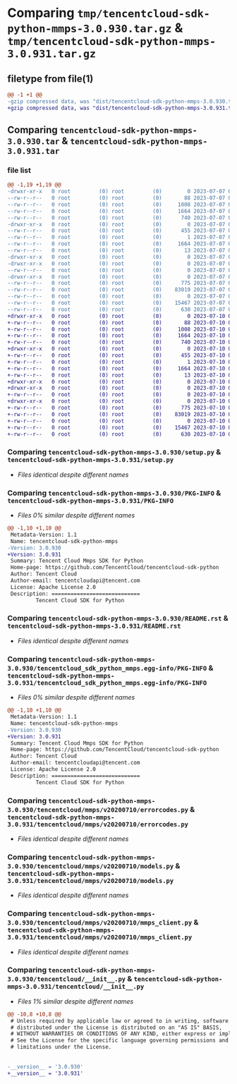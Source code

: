 # Comparing `tmp/tencentcloud-sdk-python-mmps-3.0.930.tar.gz` & `tmp/tencentcloud-sdk-python-mmps-3.0.931.tar.gz`

## filetype from file(1)

```diff
@@ -1 +1 @@
-gzip compressed data, was "dist/tencentcloud-sdk-python-mmps-3.0.930.tar", last modified: Fri Jul  7 00:27:41 2023, max compression
+gzip compressed data, was "dist/tencentcloud-sdk-python-mmps-3.0.931.tar", last modified: Mon Jul 10 00:44:12 2023, max compression
```

## Comparing `tencentcloud-sdk-python-mmps-3.0.930.tar` & `tencentcloud-sdk-python-mmps-3.0.931.tar`

### file list

```diff
@@ -1,19 +1,19 @@
-drwxr-xr-x   0 root         (0) root         (0)        0 2023-07-07 00:27:41.000000 tencentcloud-sdk-python-mmps-3.0.930/
--rw-r--r--   0 root         (0) root         (0)       88 2023-07-07 00:27:41.000000 tencentcloud-sdk-python-mmps-3.0.930/setup.cfg
--rw-r--r--   0 root         (0) root         (0)     1008 2023-07-07 00:27:41.000000 tencentcloud-sdk-python-mmps-3.0.930/setup.py
--rw-r--r--   0 root         (0) root         (0)     1664 2023-07-07 00:27:41.000000 tencentcloud-sdk-python-mmps-3.0.930/PKG-INFO
--rw-r--r--   0 root         (0) root         (0)      740 2023-07-07 00:27:41.000000 tencentcloud-sdk-python-mmps-3.0.930/README.rst
-drwxr-xr-x   0 root         (0) root         (0)        0 2023-07-07 00:27:41.000000 tencentcloud-sdk-python-mmps-3.0.930/tencentcloud_sdk_python_mmps.egg-info/
--rw-r--r--   0 root         (0) root         (0)      455 2023-07-07 00:27:41.000000 tencentcloud-sdk-python-mmps-3.0.930/tencentcloud_sdk_python_mmps.egg-info/SOURCES.txt
--rw-r--r--   0 root         (0) root         (0)        1 2023-07-07 00:27:41.000000 tencentcloud-sdk-python-mmps-3.0.930/tencentcloud_sdk_python_mmps.egg-info/dependency_links.txt
--rw-r--r--   0 root         (0) root         (0)     1664 2023-07-07 00:27:41.000000 tencentcloud-sdk-python-mmps-3.0.930/tencentcloud_sdk_python_mmps.egg-info/PKG-INFO
--rw-r--r--   0 root         (0) root         (0)       13 2023-07-07 00:27:41.000000 tencentcloud-sdk-python-mmps-3.0.930/tencentcloud_sdk_python_mmps.egg-info/top_level.txt
-drwxr-xr-x   0 root         (0) root         (0)        0 2023-07-07 00:27:41.000000 tencentcloud-sdk-python-mmps-3.0.930/tencentcloud/
-drwxr-xr-x   0 root         (0) root         (0)        0 2023-07-07 00:27:41.000000 tencentcloud-sdk-python-mmps-3.0.930/tencentcloud/mmps/
--rw-r--r--   0 root         (0) root         (0)        0 2023-07-07 00:27:41.000000 tencentcloud-sdk-python-mmps-3.0.930/tencentcloud/mmps/__init__.py
-drwxr-xr-x   0 root         (0) root         (0)        0 2023-07-07 00:27:41.000000 tencentcloud-sdk-python-mmps-3.0.930/tencentcloud/mmps/v20200710/
--rw-r--r--   0 root         (0) root         (0)      775 2023-07-07 00:27:41.000000 tencentcloud-sdk-python-mmps-3.0.930/tencentcloud/mmps/v20200710/errorcodes.py
--rw-r--r--   0 root         (0) root         (0)    83019 2023-07-07 00:27:41.000000 tencentcloud-sdk-python-mmps-3.0.930/tencentcloud/mmps/v20200710/models.py
--rw-r--r--   0 root         (0) root         (0)        0 2023-07-07 00:27:41.000000 tencentcloud-sdk-python-mmps-3.0.930/tencentcloud/mmps/v20200710/__init__.py
--rw-r--r--   0 root         (0) root         (0)    15467 2023-07-07 00:27:41.000000 tencentcloud-sdk-python-mmps-3.0.930/tencentcloud/mmps/v20200710/mmps_client.py
--rw-r--r--   0 root         (0) root         (0)      630 2023-07-07 00:27:41.000000 tencentcloud-sdk-python-mmps-3.0.930/tencentcloud/__init__.py
+drwxr-xr-x   0 root         (0) root         (0)        0 2023-07-10 00:44:12.000000 tencentcloud-sdk-python-mmps-3.0.931/
+-rw-r--r--   0 root         (0) root         (0)       88 2023-07-10 00:44:12.000000 tencentcloud-sdk-python-mmps-3.0.931/setup.cfg
+-rw-r--r--   0 root         (0) root         (0)     1008 2023-07-10 00:44:12.000000 tencentcloud-sdk-python-mmps-3.0.931/setup.py
+-rw-r--r--   0 root         (0) root         (0)     1664 2023-07-10 00:44:12.000000 tencentcloud-sdk-python-mmps-3.0.931/PKG-INFO
+-rw-r--r--   0 root         (0) root         (0)      740 2023-07-10 00:44:12.000000 tencentcloud-sdk-python-mmps-3.0.931/README.rst
+drwxr-xr-x   0 root         (0) root         (0)        0 2023-07-10 00:44:12.000000 tencentcloud-sdk-python-mmps-3.0.931/tencentcloud_sdk_python_mmps.egg-info/
+-rw-r--r--   0 root         (0) root         (0)      455 2023-07-10 00:44:12.000000 tencentcloud-sdk-python-mmps-3.0.931/tencentcloud_sdk_python_mmps.egg-info/SOURCES.txt
+-rw-r--r--   0 root         (0) root         (0)        1 2023-07-10 00:44:12.000000 tencentcloud-sdk-python-mmps-3.0.931/tencentcloud_sdk_python_mmps.egg-info/dependency_links.txt
+-rw-r--r--   0 root         (0) root         (0)     1664 2023-07-10 00:44:12.000000 tencentcloud-sdk-python-mmps-3.0.931/tencentcloud_sdk_python_mmps.egg-info/PKG-INFO
+-rw-r--r--   0 root         (0) root         (0)       13 2023-07-10 00:44:12.000000 tencentcloud-sdk-python-mmps-3.0.931/tencentcloud_sdk_python_mmps.egg-info/top_level.txt
+drwxr-xr-x   0 root         (0) root         (0)        0 2023-07-10 00:44:12.000000 tencentcloud-sdk-python-mmps-3.0.931/tencentcloud/
+drwxr-xr-x   0 root         (0) root         (0)        0 2023-07-10 00:44:12.000000 tencentcloud-sdk-python-mmps-3.0.931/tencentcloud/mmps/
+-rw-r--r--   0 root         (0) root         (0)        0 2023-07-10 00:44:12.000000 tencentcloud-sdk-python-mmps-3.0.931/tencentcloud/mmps/__init__.py
+drwxr-xr-x   0 root         (0) root         (0)        0 2023-07-10 00:44:12.000000 tencentcloud-sdk-python-mmps-3.0.931/tencentcloud/mmps/v20200710/
+-rw-r--r--   0 root         (0) root         (0)      775 2023-07-10 00:44:12.000000 tencentcloud-sdk-python-mmps-3.0.931/tencentcloud/mmps/v20200710/errorcodes.py
+-rw-r--r--   0 root         (0) root         (0)    83019 2023-07-10 00:44:12.000000 tencentcloud-sdk-python-mmps-3.0.931/tencentcloud/mmps/v20200710/models.py
+-rw-r--r--   0 root         (0) root         (0)        0 2023-07-10 00:44:12.000000 tencentcloud-sdk-python-mmps-3.0.931/tencentcloud/mmps/v20200710/__init__.py
+-rw-r--r--   0 root         (0) root         (0)    15467 2023-07-10 00:44:12.000000 tencentcloud-sdk-python-mmps-3.0.931/tencentcloud/mmps/v20200710/mmps_client.py
+-rw-r--r--   0 root         (0) root         (0)      630 2023-07-10 00:44:12.000000 tencentcloud-sdk-python-mmps-3.0.931/tencentcloud/__init__.py
```

### Comparing `tencentcloud-sdk-python-mmps-3.0.930/setup.py` & `tencentcloud-sdk-python-mmps-3.0.931/setup.py`

 * *Files identical despite different names*

### Comparing `tencentcloud-sdk-python-mmps-3.0.930/PKG-INFO` & `tencentcloud-sdk-python-mmps-3.0.931/PKG-INFO`

 * *Files 0% similar despite different names*

```diff
@@ -1,10 +1,10 @@
 Metadata-Version: 1.1
 Name: tencentcloud-sdk-python-mmps
-Version: 3.0.930
+Version: 3.0.931
 Summary: Tencent Cloud Mmps SDK for Python
 Home-page: https://github.com/TencentCloud/tencentcloud-sdk-python
 Author: Tencent Cloud
 Author-email: tencentcloudapi@tencent.com
 License: Apache License 2.0
 Description: ============================
         Tencent Cloud SDK for Python
```

### Comparing `tencentcloud-sdk-python-mmps-3.0.930/README.rst` & `tencentcloud-sdk-python-mmps-3.0.931/README.rst`

 * *Files identical despite different names*

### Comparing `tencentcloud-sdk-python-mmps-3.0.930/tencentcloud_sdk_python_mmps.egg-info/PKG-INFO` & `tencentcloud-sdk-python-mmps-3.0.931/tencentcloud_sdk_python_mmps.egg-info/PKG-INFO`

 * *Files 0% similar despite different names*

```diff
@@ -1,10 +1,10 @@
 Metadata-Version: 1.1
 Name: tencentcloud-sdk-python-mmps
-Version: 3.0.930
+Version: 3.0.931
 Summary: Tencent Cloud Mmps SDK for Python
 Home-page: https://github.com/TencentCloud/tencentcloud-sdk-python
 Author: Tencent Cloud
 Author-email: tencentcloudapi@tencent.com
 License: Apache License 2.0
 Description: ============================
         Tencent Cloud SDK for Python
```

### Comparing `tencentcloud-sdk-python-mmps-3.0.930/tencentcloud/mmps/v20200710/errorcodes.py` & `tencentcloud-sdk-python-mmps-3.0.931/tencentcloud/mmps/v20200710/errorcodes.py`

 * *Files identical despite different names*

### Comparing `tencentcloud-sdk-python-mmps-3.0.930/tencentcloud/mmps/v20200710/models.py` & `tencentcloud-sdk-python-mmps-3.0.931/tencentcloud/mmps/v20200710/models.py`

 * *Files identical despite different names*

### Comparing `tencentcloud-sdk-python-mmps-3.0.930/tencentcloud/mmps/v20200710/mmps_client.py` & `tencentcloud-sdk-python-mmps-3.0.931/tencentcloud/mmps/v20200710/mmps_client.py`

 * *Files identical despite different names*

### Comparing `tencentcloud-sdk-python-mmps-3.0.930/tencentcloud/__init__.py` & `tencentcloud-sdk-python-mmps-3.0.931/tencentcloud/__init__.py`

 * *Files 1% similar despite different names*

```diff
@@ -10,8 +10,8 @@
 # Unless required by applicable law or agreed to in writing, software
 # distributed under the License is distributed on an "AS IS" BASIS,
 # WITHOUT WARRANTIES OR CONDITIONS OF ANY KIND, either express or implied.
 # See the License for the specific language governing permissions and
 # limitations under the License.
 
 
-__version__ = '3.0.930'
+__version__ = '3.0.931'
```

